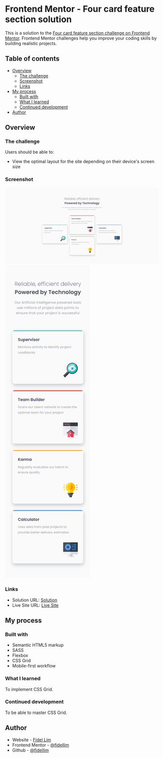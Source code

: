 # Frontend Mentor - Four card feature section solution

This is a solution to the [Four card feature section challenge on Frontend Mentor](https://www.frontendmentor.io/challenges/four-card-feature-section-weK1eFYK). Frontend Mentor challenges help you improve your coding skills by building realistic projects.

## Table of contents

- [Overview](#overview)
  - [The challenge](#the-challenge)
  - [Screenshot](#screenshot)
  - [Links](#links)
- [My process](#my-process)
  - [Built with](#built-with)
  - [What I learned](#what-i-learned)
  - [Continued development](#continued-development)
- [Author](#author)

## Overview

### The challenge

Users should be able to:

- View the optimal layout for the site depending on their device's screen size

### Screenshot

![](./images/Solution%20PC.png)
![](./images/Solution%20Mobile.png)

### Links

- Solution URL: [Solution](https://github.com/fidellim/Four-Card-Feature-Section)
- Live Site URL: [Live Site](https://modest-wiles-bac3f1.netlify.app/)

## My process

### Built with

- Semantic HTML5 markup
- SASS
- Flexbox
- CSS Grid
- Mobile-first workflow

### What I learned

To implement CSS Grid.

### Continued development

To be able to master CSS Grid.

## Author

- Website - [Fidel Lim](https://fidellim-portfolio.netlify.app/)
- Frontend Mentor - [@fidellim](https://www.frontendmentor.io/profile/fidellim)
- Github - [@fidellim](https://github.com/fidellim)
